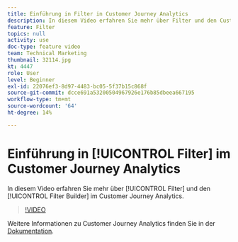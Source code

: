 ```yaml
---
title: Einführung in Filter in Customer Journey Analytics
description: In diesem Video erfahren Sie mehr über Filter und den Customer Journey Analytics Filtergenerator in Adobe .
feature: Filter
topics: null
activity: use
doc-type: feature video
team: Technical Marketing
thumbnail: 32114.jpg
kt: 4447
role: User
level: Beginner
exl-id: 22076ef3-8d97-4483-bc05-5f37b15c868f
source-git-commit: dcce691a53200504967926e176b85dbeea667195
workflow-type: tm+mt
source-wordcount: '64'
ht-degree: 14%

---
```


# Einführung in [!UICONTROL Filter] im Customer Journey Analytics

In diesem Video erfahren Sie mehr über [!UICONTROL Filter] und den [!UICONTROL Filter Builder] im Customer Journey Analytics.

>[!VIDEO](https://video.tv.adobe.com/v/32114/?quality=12)

Weitere Informationen zu Customer Journey Analytics finden Sie in der [Dokumentation](https://docs.adobe.com/content/help/de-DE/analytics-platform/using/cja-landing.html).
